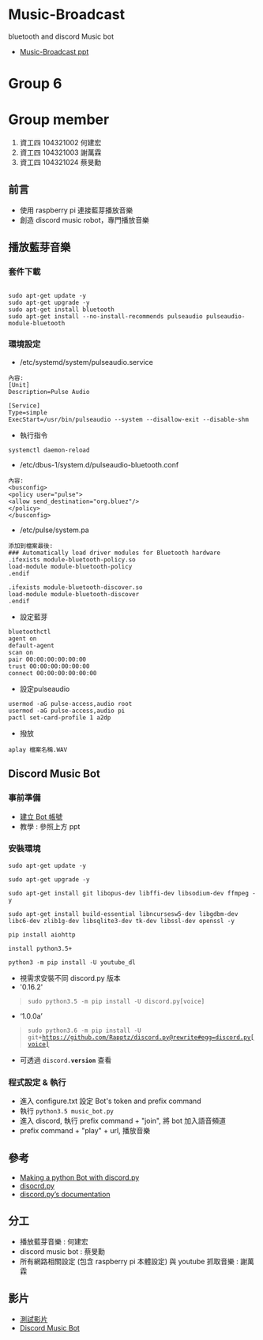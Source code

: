 # Music-Broadcast
bluetooth and discord Music bot
- [Music-Broadcast ppt](https://docs.google.com/presentation/d/1nwv5Nd4ezVqHHSsWhAWOu3u2sVftfk7g9xN1NgFk7Cg/edit?usp=sharing)

# Group 6

# Group member
1. 資工四 104321002 何建宏
2. 資工四 104321003 謝萬霖
3. 資工四 104321024 蔡旻勳

## 前言
- 使用 raspberry pi 連接藍芽播放音樂
- 創造 discord music robot，專門播放音樂 

## 播放藍芽音樂
### 套件下載
<pre><code>
sudo apt-get update -y
sudo apt-get upgrade -y
sudo apt-get install bluetooth
sudo apt-get install --no-install-recommends pulseaudio pulseaudio-module-bluetooth
</code></pre>
### 環境設定
 - /etc/systemd/system/pulseaudio.service
```
內容:
[Unit]  
Description=Pulse Audio  
  
[Service]  
Type=simple  
ExecStart=/usr/bin/pulseaudio --system --disallow-exit --disable-shm
```
- 執行指令
```
systemctl daemon-reload
```
- /etc/dbus-1/system.d/pulseaudio-bluetooth.conf
```
內容:
<busconfig>
<policy user="pulse">  
<allow send_destination="org.bluez"/>  
</policy>  
</busconfig> 
```
- /etc/pulse/system.pa
```
添加到檔案最後:
### Automatically load driver modules for Bluetooth hardware  
.ifexists module-bluetooth-policy.so  
load-module module-bluetooth-policy  
.endif  
 
.ifexists module-bluetooth-discover.so  
load-module module-bluetooth-discover  
.endif 
```
- 設定藍芽
```
bluetoothctl
agent on  
default-agent  
scan on  
pair 00:00:00:00:00:00
trust 00:00:00:00:00:00  
connect 00:00:00:00:00:00
```
- 設定pulseaudio
```
usermod -aG pulse-access,audio root
usermod -aG pulse-access,audio pi
pactl set-card-profile 1 a2dp
```
- 撥放
```
aplay 檔案名稱.WAV
```
## Discord Music Bot
### 事前準備
- [建立 Bot 帳號](https://discordapp.com/developers/applications/)
- 教學 : 參照上方 ppt
### 安裝環境
<pre><code>sudo apt-get update -y</code></pre>
<pre><code>sudo apt-get upgrade -y</code></pre>
<pre><code>sudo apt-get install git libopus-dev libffi-dev libsodium-dev ffmpeg -y</code></pre>
<pre><code>sudo apt-get install build-essential libncursesw5-dev libgdbm-dev libc6-dev zlib1g-dev libsqlite3-dev tk-dev libssl-dev openssl -y</code></pre>
<pre><code>pip install aiohttp</code></pre>
<pre><code>install python3.5+</code></pre>
<pre><code>python3 -m pip install -U youtube_dl</code></pre>
- 視需求安裝不同 discord.py 版本
- '0.16.2'
> <code>sudo python3.5 -m pip install -U discord.py[voice]</code>
- ‘1.0.0a’
> <code>sudo python3.6 -m pip install -U git+https://github.com/Rapptz/discord.py@rewrite#egg=discord.py[voice]</code>
- 可透過 <code>discord.__version__</code> 查看
### 程式設定 & 執行
- 進入 configure.txt 設定 Bot's token and prefix command
- 執行 <code>python3.5 music_bot.py</code>
- 進入 discord, 執行 prefix command + "join", 將 bot 加入語音頻道
- prefix command + "play" + url, 播放音樂

## 參考
- [Making a python Bot with discord.py](https://www.youtube.com/playlist?list=PLW3GfRiBCHOiEkjvQj0uaUB1Q-RckYnj9)
- [disocrd.py](https://github.com/Rapptz/discord.py)
- [discord.py’s documentation](https://discordpy.readthedocs.io/en/latest/)

## 分工
- 播放藍芽音樂 : 何建宏
- discord music bot : 蔡旻勳
- 所有網路相關設定 (包含 raspberry pi 本體設定) 與 youtube 抓取音樂 : 謝萬霖

## 影片
- [測試影片](https://www.youtube.com/watch?v=HARYLiyPiIk)
- [Discord Music Bot](https://youtu.be/Ewlr_iKJ3Eo)
